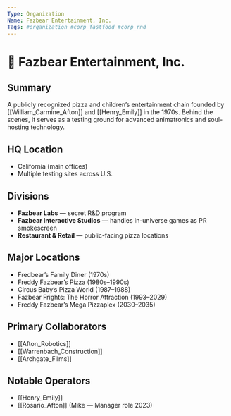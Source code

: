 ```yaml
---
Type: Organization
Name: Fazbear Entertainment, Inc.
Tags: #organization #corp_fastfood #corp_rnd
---
```

# 🍕 Fazbear Entertainment, Inc.

## Summary
A publicly recognized pizza and children’s entertainment chain founded by [[William_Carmine_Afton]] and [[Henry_Emily]] in the 1970s. Behind the scenes, it serves as a testing ground for advanced animatronics and soul-hosting technology.

## HQ Location
- California (main offices)
- Multiple testing sites across U.S.

## Divisions
- **Fazbear Labs** — secret R&D program
- **Fazbear Interactive Studios** — handles in-universe games as PR smokescreen
- **Restaurant & Retail** — public-facing pizza locations

## Major Locations
- Fredbear’s Family Diner (1970s)
- Freddy Fazbear’s Pizza (1980s–1990s)
- Circus Baby’s Pizza World (1987–1988)
- Fazbear Frights: The Horror Attraction (1993–2029)
- Freddy Fazbear’s Mega Pizzaplex (2030–2035)

## Primary Collaborators
- [[Afton_Robotics]]
- [[Warrenbach_Construction]]
- [[Archgate_Films]]

## Notable Operators
- [[Henry_Emily]]
- [[Rosario_Afton]] (Mike — Manager role 2023)
